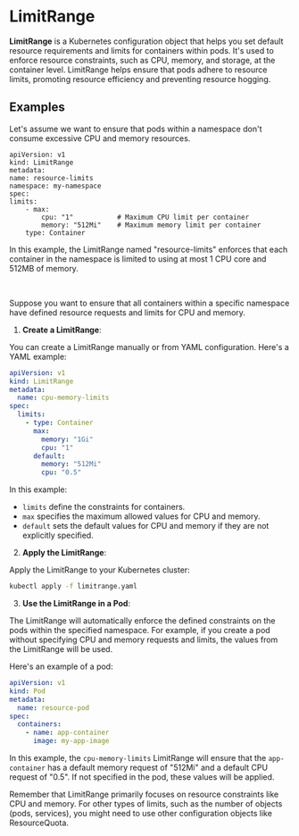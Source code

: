 # LimitRange

**LimitRange** is a Kubernetes configuration object that helps you set default resource requirements and limits for containers within pods. It's used to enforce resource constraints, such as CPU, memory, and storage, at the container level. LimitRange helps ensure that pods adhere to resource limits, promoting resource efficiency and preventing resource hogging.

## Examples
Let's assume we want to ensure that pods within a namespace don't consume excessive CPU and memory resources.


    apiVersion: v1
    kind: LimitRange
    metadata:
    name: resource-limits
    namespace: my-namespace
    spec:
    limits:
        - max:
            cpu: "1"           # Maximum CPU limit per container
            memory: "512Mi"    # Maximum memory limit per container
        type: Container

In this example, the LimitRange named "resource-limits" enforces that each container in the namespace is limited to using at most 1 CPU core and 512MB of memory.

<br>

Suppose you want to ensure that all containers within a specific namespace have defined resource requests and limits for CPU and memory.

1. **Create a LimitRange**:

You can create a LimitRange manually or from YAML configuration. Here's a YAML example:

```yaml
apiVersion: v1
kind: LimitRange
metadata:
  name: cpu-memory-limits
spec:
  limits:
    - type: Container
      max:
        memory: "1Gi"
        cpu: "1"
      default:
        memory: "512Mi"
        cpu: "0.5"
```

In this example:
- `limits` define the constraints for containers.
- `max` specifies the maximum allowed values for CPU and memory.
- `default` sets the default values for CPU and memory if they are not explicitly specified.

2. **Apply the LimitRange**:

Apply the LimitRange to your Kubernetes cluster:

```bash
kubectl apply -f limitrange.yaml
```

3. **Use the LimitRange in a Pod**:

The LimitRange will automatically enforce the defined constraints on the pods within the specified namespace. For example, if you create a pod without specifying CPU and memory requests and limits, the values from the LimitRange will be used.

Here's an example of a pod:

```yaml
apiVersion: v1
kind: Pod
metadata:
  name: resource-pod
spec:
  containers:
    - name: app-container
      image: my-app-image
```

In this example, the `cpu-memory-limits` LimitRange will ensure that the `app-container` has a default memory request of "512Mi" and a default CPU request of "0.5". If not specified in the pod, these values will be applied.

Remember that LimitRange primarily focuses on resource constraints like CPU and memory. For other types of limits, such as the number of objects (pods, services), you might need to use other configuration objects like ResourceQuota.
